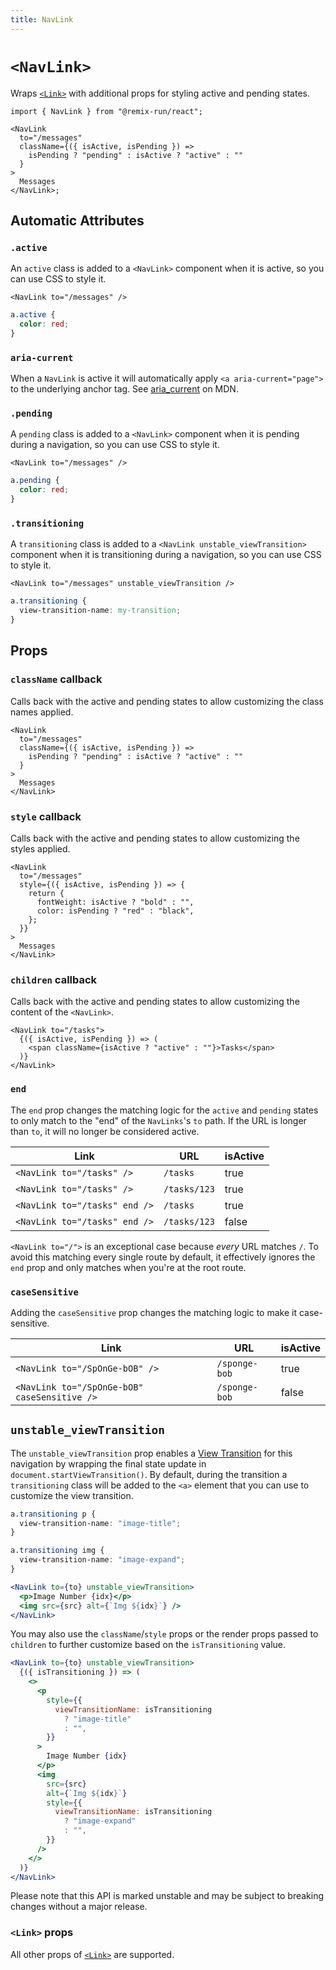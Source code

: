 ```yaml
---
title: NavLink
---
```


# `<NavLink>`

Wraps [`<Link>`][link_component] with additional props for styling active and pending states.

```tsx
import { NavLink } from "@remix-run/react";

<NavLink
  to="/messages"
  className={({ isActive, isPending }) =>
    isPending ? "pending" : isActive ? "active" : ""
  }
>
  Messages
</NavLink>;
```

## Automatic Attributes

### `.active`

An `active` class is added to a `<NavLink>` component when it is active, so you can use CSS to style it.

```tsx
<NavLink to="/messages" />
```

```css
a.active {
  color: red;
}
```

### `aria-current`

When a `NavLink` is active it will automatically apply `<a aria-current="page">` to the underlying anchor tag. See [aria_current][aria_current] on MDN.

### `.pending`

A `pending` class is added to a `<NavLink>` component when it is pending during a navigation, so you can use CSS to style it.

```tsx
<NavLink to="/messages" />
```

```css
a.pending {
  color: red;
}
```

### `.transitioning`

A `transitioning` class is added to a `<NavLink unstable_viewTransition>` component when it is transitioning during a navigation, so you can use CSS to style it.

```tsx
<NavLink to="/messages" unstable_viewTransition />
```

```css
a.transitioning {
  view-transition-name: my-transition;
}
```

## Props

### `className` callback

Calls back with the active and pending states to allow customizing the class names applied.

```tsx
<NavLink
  to="/messages"
  className={({ isActive, isPending }) =>
    isPending ? "pending" : isActive ? "active" : ""
  }
>
  Messages
</NavLink>
```

### `style` callback

Calls back with the active and pending states to allow customizing the styles applied.

```tsx
<NavLink
  to="/messages"
  style={({ isActive, isPending }) => {
    return {
      fontWeight: isActive ? "bold" : "",
      color: isPending ? "red" : "black",
    };
  }}
>
  Messages
</NavLink>
```

### `children` callback

Calls back with the active and pending states to allow customizing the content of the `<NavLink>`.

```tsx
<NavLink to="/tasks">
  {({ isActive, isPending }) => (
    <span className={isActive ? "active" : ""}>Tasks</span>
  )}
</NavLink>
```

### `end`

The `end` prop changes the matching logic for the `active` and `pending` states to only match to the "end" of the `NavLinks`'s `to` path. If the URL is longer than `to`, it will no longer be considered active.

| Link                          | URL          | isActive |
| ----------------------------- | ------------ | -------- |
| `<NavLink to="/tasks" />`     | `/tasks`     | true     |
| `<NavLink to="/tasks" />`     | `/tasks/123` | true     |
| `<NavLink to="/tasks" end />` | `/tasks`     | true     |
| `<NavLink to="/tasks" end />` | `/tasks/123` | false    |

`<NavLink to="/">` is an exceptional case because _every_ URL matches `/`. To avoid this matching every single route by default, it effectively ignores the `end` prop and only matches when you're at the root route.

### `caseSensitive`

Adding the `caseSensitive` prop changes the matching logic to make it case-sensitive.

| Link                                         | URL           | isActive |
| -------------------------------------------- | ------------- | -------- |
| `<NavLink to="/SpOnGe-bOB" />`               | `/sponge-bob` | true     |
| `<NavLink to="/SpOnGe-bOB" caseSensitive />` | `/sponge-bob` | false    |

## `unstable_viewTransition`

The `unstable_viewTransition` prop enables a [View Transition][view-transitions] for this navigation by wrapping the final state update in `document.startViewTransition()`. By default, during the transition a `transitioning` class will be added to the `<a>` element that you can use to customize the view transition.

```css
a.transitioning p {
  view-transition-name: "image-title";
}

a.transitioning img {
  view-transition-name: "image-expand";
}
```

```jsx
<NavLink to={to} unstable_viewTransition>
  <p>Image Number {idx}</p>
  <img src={src} alt={`Img ${idx}`} />
</NavLink>
```

You may also use the `className`/`style` props or the render props passed to `children` to further customize based on the `isTransitioning` value.

```jsx
<NavLink to={to} unstable_viewTransition>
  {({ isTransitioning }) => (
    <>
      <p
        style={{
          viewTransitionName: isTransitioning
            ? "image-title"
            : "",
        }}
      >
        Image Number {idx}
      </p>
      <img
        src={src}
        alt={`Img ${idx}`}
        style={{
          viewTransitionName: isTransitioning
            ? "image-expand"
            : "",
        }}
      />
    </>
  )}
</NavLink>
```

<docs-warning>
Please note that this API is marked unstable and may be subject to breaking changes without a major release.
</docs-warning>

### `<Link>` props

All other props of [`<Link>`][link_component] are supported.

[link_component]: ./link
[aria_current]: https://developer.mozilla.org/en-US/docs/Web/Accessibility/ARIA/Attributes/aria-current
[view-transitions]: https://developer.mozilla.org/en-US/docs/Web/API/View_Transitions_API
